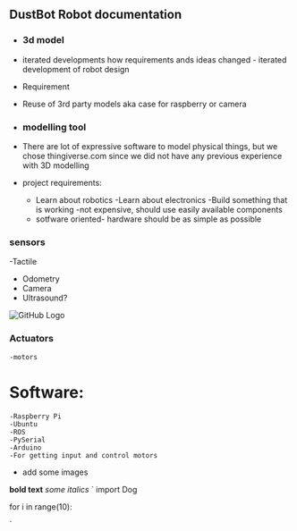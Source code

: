 ## DustBot Robot documentation

- ### 3d model
- iterated developments how requirements ands ideas changed - iterated development of robot design 
- Requirement
- Reuse of 3rd party models aka case for raspberry or camera

- ### modelling tool 
- There are lot of expressive software to model physical things, but we chose thingiverse.com since we did not have any previous experience with 3D modelling
- project requirements:
    -	Learn about robotics
    -Learn about electronics
    -Build something that is working
    -not expensive, should use easily available components
    - sotfware oriented- hardware should be as simple as possible

 ### sensors
  -Tactile
  -	Odometry
  -	Camera 
  -	Ultrasound?
  
 ![GitHub Logo]( https://s3.amazonaws.com/cdn-origin-etr.akc.org/wp-content/uploads/2017/11/13000937/Beagle-On-White-07.jpg)

###	Actuators
    -motors

# Software:
    -Raspberry Pi
    -Ubuntu
    -ROS
    -PySerial
    -Arduino
    -For getting input and control motors


- add some images

**bold text** _some italics_
`
import Dog

for i in range(10):

`
